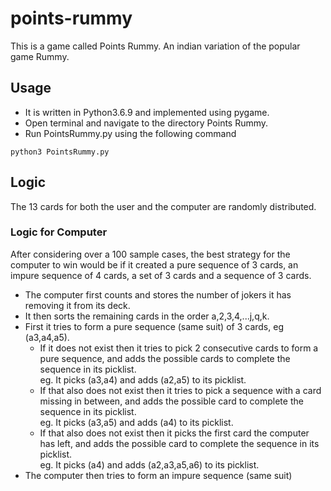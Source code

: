 # points-rummy
This is a game called Points Rummy. An indian variation of the popular game Rummy.

## Usage
- It is written in Python3.6.9 and implemented using pygame. 
- Open terminal and navigate to the directory Points Rummy.
- Run PointsRummy.py using the following command 
```
python3 PointsRummy.py
```
## Logic
The 13 cards for both the user and the computer are randomly distributed.

### Logic for Computer
After considering over a 100 sample cases, the best strategy for the computer to win would be if it created a pure sequence of 3 cards, an impure sequence of 4 cards, a set of 3 cards and a sequence of 3 cards. <br>

- The computer first counts and stores the number of jokers it has removing it from its deck.
- It then sorts the remaining cards in the order a,2,3,4,...j,q,k.
- First it tries to form a pure sequence (same suit) of 3 cards, eg (a3,a4,a5). <br>
  - If it does not exist then it tries to pick 2 consecutive cards to form a pure sequence,  and adds the possible cards to complete the sequence in its picklist.<br>
eg. It picks (a3,a4) and adds (a2,a5) to its picklist.
  - If that also does not exist then it tries to pick a sequence with a card missing in between, and adds the possible card to complete the sequence in its picklist.<br>
eg. It picks (a3,a5) and adds (a4) to its picklist.
  - If that also does not exist then it picks the first card the computer has left, and adds the possible card to complete the sequence in its picklist.<br>
eg. It picks (a4) and adds (a2,a3,a5,a6) to its picklist. 
- The computer then tries to form an impure sequence (same suit) 



